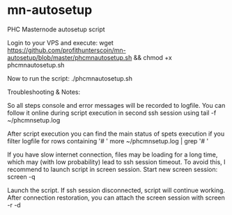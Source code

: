 # mn-autosetup
PHC Masternode autosetup script

Login to your VPS and execute:
wget https://github.com/profithunterscoin/mn-autosetup/blob/master/phcmnautosetup.sh && chmod +x phcmnautosetup.sh

Now to run the script:
./phcmnautosetup.sh





Troubleshooting & Notes:

So all steps console and error messages will be recorded to logfile. You can follow it online during script execution in second ssh session using
tail -f ~/phcmnsetup.log

After script execution you can find the main status of spets execution if you filter logfile for rows containing '# '
more ~/phcmnsetup.log | grep '# '

If you have slow internet connection, files may be loading for a long time, which may (with low probability) lead to ssh session timeout. To avoid this, I recommend to launch script in screen session. Start new screen session:
screen -q

Launch the script. If ssh session disconnected, script will continue working. After connection restoration, you can attach the screen session with
screen -r -d

